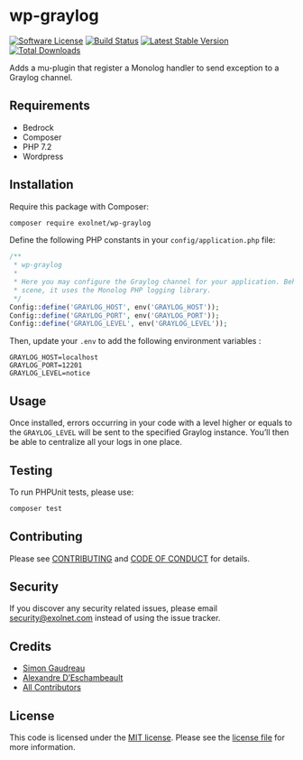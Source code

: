 # wp-graylog

[![Software License](https://img.shields.io/badge/license-MIT-8469ad.svg?style=flat-square)](LICENSE.md)
[![Build Status](https://img.shields.io/travis/eXolnet/wp-graylog/master.svg?style=flat-square)](https://travis-ci.org/eXolnet/wp-graylog)
[![Latest Stable Version](https://poser.pugx.org/eXolnet/wp-graylog/v/stable?format=flat-square)](https://packagist.org/packages/eXolnet/wp-graylog)
[![Total Downloads](https://img.shields.io/packagist/dt/eXolnet/wp-graylog.svg?style=flat-square)](https://packagist.org/packages/eXolnet/wp-graylog)

Adds a mu-plugin that register a Monolog handler to send exception to a Graylog channel.

## Requirements

* Bedrock
* Composer
* PHP 7.2
* Wordpress

## Installation

Require this package with Composer:

```bash
composer require exolnet/wp-graylog
```

Define the following PHP constants in your `config/application.php` file:

```php
/**
 * wp-graylog
 *
 * Here you may configure the Graylog channel for your application. Behind the
 * scene, it uses the Monolog PHP logging library.
 */
Config::define('GRAYLOG_HOST', env('GRAYLOG_HOST'));
Config::define('GRAYLOG_PORT', env('GRAYLOG_PORT'));
Config::define('GRAYLOG_LEVEL', env('GRAYLOG_LEVEL'));
```

Then, update your `.env` to add the following environment variables :

```
GRAYLOG_HOST=localhost
GRAYLOG_PORT=12201
GRAYLOG_LEVEL=notice
```

## Usage

Once installed, errors occurring in your code with a level higher or equals to the `GRAYLOG_LEVEL` will be sent to
the specified Graylog instance. You’ll then be able to centralize all your logs in one place.

## Testing

To run PHPUnit tests, please use:

``` bash
composer test
```

## Contributing

Please see [CONTRIBUTING](CONTRIBUTING.md) and [CODE OF CONDUCT](CODE_OF_CONDUCT.md) for details.

## Security

If you discover any security related issues, please email security@exolnet.com instead of using the issue tracker.

## Credits

- [Simon Gaudreau](https://github.com/Gandhi11)
- [Alexandre D’Eschambeault](https://github.com/xel1045)
- [All Contributors](../../contributors)

## License

This code is licensed under the [MIT license](http://choosealicense.com/licenses/mit/). 
Please see the [license file](LICENSE) for more information.

